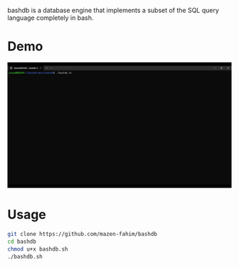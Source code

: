 bashdb is a database engine that implements a subset of the SQL query language completely in bash.

# Demo
![preview](preview.gif)

# Usage
```bash
git clone https://github.com/mazen-fahim/bashdb
cd bashdb
chmod u+x bashdb.sh
./bashdb.sh
```

